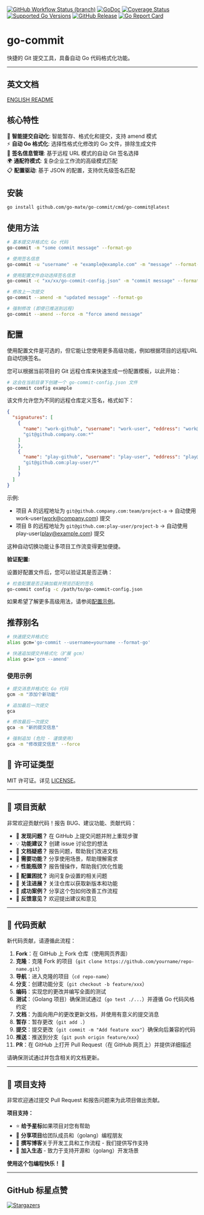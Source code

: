 [![GitHub Workflow Status (branch)](https://img.shields.io/github/actions/workflow/status/go-mate/go-commit/release.yml?branch=main&label=BUILD)](https://github.com/go-mate/go-commit/actions/workflows/release.yml?query=branch%3Amain)
[![GoDoc](https://pkg.go.dev/badge/github.com/go-mate/go-commit)](https://pkg.go.dev/github.com/go-mate/go-commit)
[![Coverage Status](https://img.shields.io/coveralls/github/go-mate/go-commit/main.svg)](https://coveralls.io/github/go-mate/go-commit?branch=main)
[![Supported Go Versions](https://img.shields.io/badge/Go-1.22--1.25-lightgrey.svg)](https://go.dev/)
[![GitHub Release](https://img.shields.io/github/release/go-mate/go-commit.svg)](https://github.com/go-mate/go-commit/releases)
[![Go Report Card](https://goreportcard.com/badge/github.com/go-mate/go-commit)](https://goreportcard.com/report/github.com/go-mate/go-commit)

# go-commit

快捷的 Git 提交工具，具备自动 Go 代码格式化功能。

---

<!-- TEMPLATE (ZH) BEGIN: LANGUAGE NAVIGATION -->
## 英文文档

[ENGLISH README](README.md)
<!-- TEMPLATE (ZH) END: LANGUAGE NAVIGATION -->

## 核心特性

🎯 **智能提交自动化**: 智能暂存、格式化和提交，支持 amend 模式  
⚡ **自动 Go 格式化**: 选择性格式化修改的 Go 文件，排除生成文件  
🔄 **签名信息管理**: 基于远程 URL 模式的自动 Git 签名选择  
🌍 **通配符模式**: 复杂企业工作流的高级模式匹配  
📋 **配置驱动**: 基于 JSON 的配置，支持优先级签名匹配

## 安装

```bash
go install github.com/go-mate/go-commit/cmd/go-commit@latest
```

## 使用方法

```bash
# 基本提交并格式化 Go 代码
go-commit -m "some commit message" --format-go

# 使用签名信息
go-commit -u "username" -e "example@example.com" -m "message" --format-go

# 使用配置文件自动选择签名信息
go-commit -c "xx/xx/go-commit-config.json" -m "commit message" --format-go

# 修改上一次提交
go-commit --amend -m "updated message" --format-go

# 强制修改 (即使已推送到远程)
go-commit --amend --force -m "force amend message"
```

## 配置

使用配置文件是可选的，但它能让您使用更多高级功能，例如根据项目的远程URL自动切换签名。

您可以根据当前项目的 Git 远程仓库来快速生成一份配置模板，以此开始：

```bash
# 这会在当前目录下创建一个 go-commit-config.json 文件
go-commit config example
```

该文件允许您为不同的远程仓库定义签名，格式如下：

```json
{
  "signatures": [
    {
      "name": "work-github", "username": "work-user", "eddress": "work@company.com", "remotePatterns": [
      "git@github.company.com:*"
    ]
    },
    {
      "name": "play-github", "username": "play-user", "eddress": "play@example.com", "remotePatterns": [
      "git@github.com:play-user/*"
    ]
    }
  ]
}
```

示例:

- 项目 A 的远程地址为 `git@github.company.com:team/project-a` → 自动使用 work-user(work@company.com) 提交
- 项目 B 的远程地址为 `git@github.com:play-user/project-b` → 自动使用 play-user(play@example.com) 提交

这种自动切换功能让多项目工作流变得更加便捷。

**验证配置:**

设置好配置文件后，您可以验证其是否正确：

```bash
# 检查配置是否正确加载并预览匹配的签名
go-commit config -c /path/to/go-commit-config.json
```

如果希望了解更多高级用法，请参阅[配置示例](internal/examples/)。

## 推荐别名

```bash
# 快速提交并格式化
alias gcm='go-commit --username=yourname --format-go'

# 快速追加提交并格式化（扩展 gcm）
alias gca='gcm --amend'
```

### 使用示例

```bash
# 提交消息并格式化 Go 代码
gcm -m "添加个新功能"

# 追加最后一次提交
gca

# 修改最后一次提交
gca -m "新的提交信息"

# 强制追加 (危险 - 谨慎使用)
gca -m "修改提交信息" --force
```

<!-- TEMPLATE (ZH) BEGIN: STANDARD PROJECT FOOTER -->
<!-- VERSION 2025-09-06 04:53:24.895249 +0000 UTC -->

## 📄 许可证类型

MIT 许可证。详见 [LICENSE](LICENSE)。

---

## 🤝 项目贡献

非常欢迎贡献代码！报告 BUG、建议功能、贡献代码：

- 🐛 **发现问题？** 在 GitHub 上提交问题并附上重现步骤
- 💡 **功能建议？** 创建 issue 讨论您的想法
- 📖 **文档疑惑？** 报告问题，帮助我们改进文档
- 🚀 **需要功能？** 分享使用场景，帮助理解需求
- ⚡ **性能瓶颈？** 报告慢操作，帮助我们优化性能
- 🔧 **配置困扰？** 询问复杂设置的相关问题
- 📢 **关注进展？** 关注仓库以获取新版本和功能
- 🌟 **成功案例？** 分享这个包如何改善工作流程
- 💬 **反馈意见？** 欢迎提出建议和意见

---

## 🔧 代码贡献

新代码贡献，请遵循此流程：

1. **Fork**：在 GitHub 上 Fork 仓库（使用网页界面）
2. **克隆**：克隆 Fork 的项目（`git clone https://github.com/yourname/repo-name.git`）
3. **导航**：进入克隆的项目（`cd repo-name`）
4. **分支**：创建功能分支（`git checkout -b feature/xxx`）
5. **编码**：实现您的更改并编写全面的测试
6. **测试**：（Golang 项目）确保测试通过（`go test ./...`）并遵循 Go 代码风格约定
7. **文档**：为面向用户的更改更新文档，并使用有意义的提交消息
8. **暂存**：暂存更改（`git add .`）
9. **提交**：提交更改（`git commit -m "Add feature xxx"`）确保向后兼容的代码
10. **推送**：推送到分支（`git push origin feature/xxx`）
11. **PR**：在 GitHub 上打开 Pull Request（在 GitHub 网页上）并提供详细描述

请确保测试通过并包含相关的文档更新。

---

## 🌟 项目支持

非常欢迎通过提交 Pull Request 和报告问题来为此项目做出贡献。

**项目支持：**

- ⭐ **给予星标**如果项目对您有帮助
- 🤝 **分享项目**给团队成员和（golang）编程朋友
- 📝 **撰写博客**关于开发工具和工作流程 - 我们提供写作支持
- 🌟 **加入生态** - 致力于支持开源和（golang）开发场景

**使用这个包编程快乐！** 🎉

<!-- TEMPLATE (ZH) END: STANDARD PROJECT FOOTER -->

---

## GitHub 标星点赞

[![Stargazers](https://starchart.cc/go-mate/go-commit.svg?variant=adaptive)](https://starchart.cc/go-mate/go-commit)
